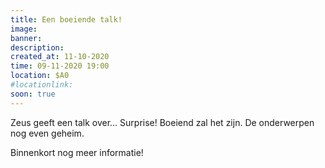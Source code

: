 ```yaml
---
title: Een boeiende talk!
image: 
banner:
description: 
created_at: 11-10-2020
time: 09-11-2020 19:00
location: $A0
#locationlink:
soon: true
---
```


Zeus geeft een talk over... Surprise!
Boeiend zal het zijn. De onderwerpen nog even geheim.

Binnenkort nog meer informatie!
